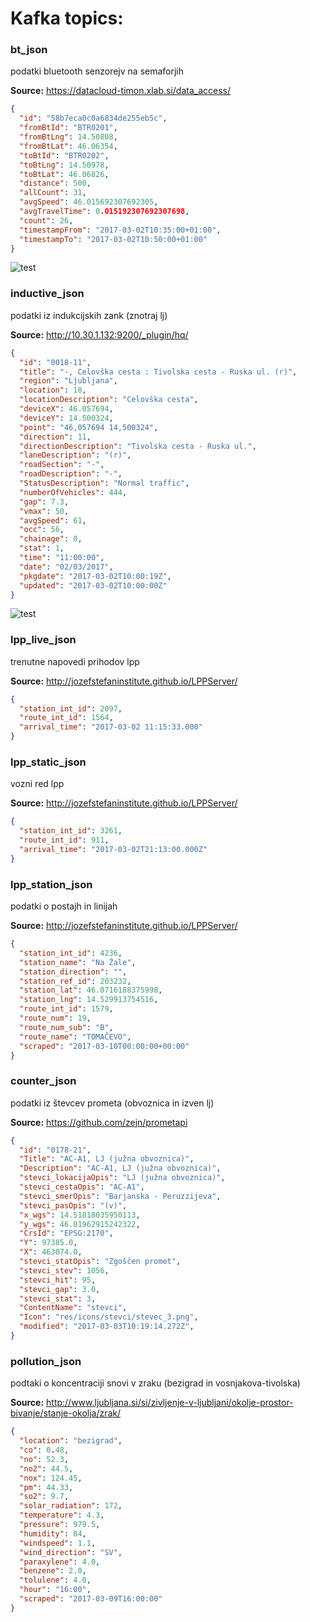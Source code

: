 # Kafka topics:

### bt_json

podatki bluetooth senzorejv na semaforjih

**Source:**  https://datacloud-timon.xlab.si/data_access/

```json
{
  "id": "58b7eca0c0a6834de255eb5c",
  "fromBtId": "BTR0201",
  "fromBtLng": 14.50808,
  "fromBtLat": 46.06354,
  "toBtId": "BTR0202",
  "toBtLng": 14.50978,
  "toBtLat": 46.06826,
  "distance": 500,
  "allCount": 31,
  "avgSpeed": 46.015692307692305,
  "avgTravelTime": 0.015192307692307698,
  "count": 26,
  "timestampFrom": "2017-03-02T10:35:00+01:00",
  "timestampTo": "2017-03-02T10:50:00+01:00"
}
```

![test](bt/image/bt_lj.png)

### inductive_json

podatki iz indukcijskih zank (znotraj lj)

**Source:**  http://10.30.1.132:9200/_plugin/hq/
 
```json
{
  "id": "0018-11",
  "title": "-, Celovška cesta : Tivolska cesta - Ruska ul. (r)",
  "region": "Ljubljana",
  "location": 18,
  "locationDescription": "Celovška cesta",
  "deviceX": 46.057694,
  "deviceY": 14.500324,
  "point": "46,057694 14,500324",
  "direction": 11,
  "directionDescription": "Tivolska cesta - Ruska ul.",
  "laneDescription": "(r)",
  "roadSection": "-",
  "roadDescription": "-",
  "StatusDescription": "Normal traffic",
  "numberOfVehicles": 444,
  "gap": 7.3,
  "vmax": 50,
  "avgSpeed": 61,
  "occ": 56,
  "chainage": 0,
  "stat": 1,
  "time": "11:00:00",
  "date": "02/03/2017",
  "pkgdate": "2017-03-02T10:00:19Z",
  "updated": "2017-03-02T10:00:00Z"
}
``` 

![test](inductive/image/inductive.png)

### lpp_live_json 
trenutne napovedi prihodov lpp

**Source:**  http://jozefstefaninstitute.github.io/LPPServer/

```json
{
  "station_int_id": 2097,
  "route_int_id": 1564,
  "arrival_time": "2017-03-02 11:15:33.000"
}
```


### lpp_static_json 
vozni red lpp

**Source:**  http://jozefstefaninstitute.github.io/LPPServer/

```json
{
  "station_int_id": 3261,
  "route_int_id": 911,
  "arrival_time": "2017-03-02T21:13:00.000Z"
}
```


### lpp_station_json 
podatki o postajh in linijah

**Source:**  http://jozefstefaninstitute.github.io/LPPServer/

```json
{
  "station_int_id": 4236,
  "station_name": "Na Žale",
  "station_direction": "",
  "station_ref_id": 203232,
  "station_lat": 46.0716188375998,
  "station_lng": 14.529913754516,
  "route_int_id": 1579,
  "route_num": 19,
  "route_num_sub": "B",
  "route_name": "TOMAČEVO",
  "scraped": "2017-03-10T00:00:00+00:00"
}
```


### counter_json 
podatki iz števcev prometa (obvoznica in izven lj)

**Source:**  https://github.com/zejn/prometapi

```json
{
  "id": "0178-21",
  "Title": "AC-A1, LJ (južna obvoznica)",
  "Description": "AC-A1, LJ (južna obvoznica)",
  "stevci_lokacijaOpis": "LJ (južna obvoznica)",
  "stevci_cestaOpis": "AC-A1",
  "stevci_smerOpis": "Barjanska - Peruzzijeva",
  "stevci_pasOpis": "(v)",
  "x_wgs": 14.51818035950113,
  "y_wgs": 46.01962915242322,
  "CrsId": "EPSG:2170",
  "Y": 97385.0,
  "X": 463074.0,
  "stevci_statOpis": "Zgoščen promet",
  "stevci_stev": 1056,
  "stevci_hit": 95,
  "stevci_gap": 3.0,
  "stevci_stat": 3,
  "ContentName": "stevci",
  "Icon": "res/icons/stevci/stevec_3.png",
  "modified": "2017-03-03T10:19:14.272Z",
}
```

### pollution_json 
podtaki o koncentraciji snovi v zraku (bezigrad in vosnjakova-tivolska)

**Source:**  http://www.ljubljana.si/si/zivljenje-v-ljubljani/okolje-prostor-bivanje/stanje-okolja/zrak/

```json
{
  "location": "bezigrad",
  "co": 0.48,
  "no": 52.3,
  "no2": 44.5,
  "nox": 124.45,
  "pm": 44.33,
  "so2": 9.7,
  "solar_radiation": 172,
  "temperature": 4.3,
  "pressure": 979.5,
  "humidity": 84,
  "windspeed": 1.1,
  "wind_direction": "SV",
  "paraxylene": 4.0,
  "benzene": 2.0,
  "tolulene": 4.0,
  "hour": "16:00",
  "scraped": "2017-03-09T16:00:00"
}
```